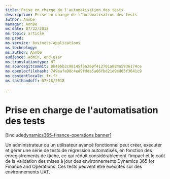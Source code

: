 ```yaml
---
title: Prise en charge de l'automatisation des tests
description: Prise en charge de l'automatisation des tests
author: Annbe
manager: AnnBe
ms.date: 07/22/2018
ms.topic: article
ms.prod: 
ms.service: business-applications
ms.technology: 
ms.author: Annbe
audience: Admin, end-user
ms.translationtype: HT
ms.sourcegitcommit: 0b40bb3c98145f5a260f412701a884a5936174ce
ms.openlocfilehash: 749eafa90c4ed9fdde5a06fbd21d9ed05f3641c9
ms.contentlocale: fr-fr
ms.lasthandoff: 07/18/2018

---
```


#  <a name="test-automation-support"></a>Prise en charge de l'automatisation des tests

[!include[dynamics365-finance-operations banner](../includes/dynamics365-finance-operations.md)]



Un administrateur ou un utilisateur avancé fonctionnel peut créer, exécuter et gérer une série de tests de régression automatisés, en fonction des enregistrements de tâche, ce qui réduit considérablement l'impact et le coût de la validation des mises à jour des environnements Dynamics 365 for Finance and Operations. Ces tests peuvent être exécutés sur des environnements UAT.
